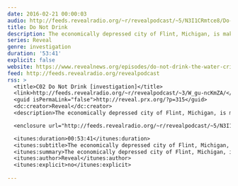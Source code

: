 ```yaml
---
date: 2016-02-21 00:00:03
audio: http://feeds.revealradio.org/~r/revealpodcast/~5/N3I1CRmtce8/Do-not-drink_-The-water-crisis-in-Flint-Michigan.mp3
title: Do Not Drink
description: The economically depressed city of Flint, Michigan, is making headlines across the country because there’s something in its water that shouldn't be there.
series: Reveal
genre: investigation
duration: '53:41'
explicit: false
website: https://www.revealnews.org/episodes/do-not-drink-the-water-crisis-in-flint-michigan/
feed: http://feeds.revealradio.org/revealpodcast
rss: >
  <title>C02 Do Not Drink [investigation]</title>
  <link>http://feeds.revealradio.org/~r/revealpodcast/~3/W_gu-ncKmZA/</link>
  <guid isPermaLink="false">http://reveal.prx.org/?p=315</guid>
  <dc:creator>Reveal</dc:creator>
  <description>The economically depressed city of Flint, Michigan, is making headlines across the country because there’s something in its water that shouldn’t be there.</description>

  <enclosure url="http://feeds.revealradio.org/~r/revealpodcast/~5/N3I1CRmtce8/Do-not-drink_-The-water-crisis-in-Flint-Michigan.mp3" length="0" type="audio/mpeg" />

  <itunes:duration>00:53:41</itunes:duration>
  <itunes:subtitle>The economically depressed city of Flint, Michigan, is making headlines across the country because there’s something in its water that shouldn’t be there.</itunes:subtitle>
  <itunes:summary>The economically depressed city of Flint, Michigan, is making headlines across the country because there’s something in its water that shouldn’t be there.</itunes:summary>
  <itunes:author>Reveal</itunes:author>
  <itunes:explicit>no</itunes:explicit>
  
---
```

